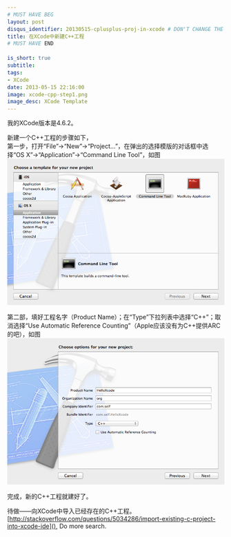 ```yaml
---
# MUST HAVE BEG
layout: post
disqus_identifier: 20130515-cplusplus-proj-in-xcode # DON'T CHANGE THE VALUE ONCE SET
title: 在XCode中新建C++工程
# MUST HAVE END

is_short: true
subtitle:
tags: 
- XCode
date: 2013-05-15 22:16:00
image: xcode-cpp-step1.png	
image_desc: XCode Template
---
```

我的XCode版本是4.6.2。

新建一个C++工程的步骤如下，  
第一步，打开“File”->“New”->“Project…”，在弹出的选择模版的对话框中选择“OS X”->“Application”->“Command Line Tool”，如图   
![xcode c++ step1](../images/blog/xcode-cpp-step1.png "xcode c++ step1")

第二部，填好工程名字（Product Name）；在“Type”下拉列表中选择“C++”；取消选择“Use Automatic Reference Counting”（Apple应该没有为C++提供ARC的吧），如图    
![xcode c++ step2](../images/blog/xcode-cpp-step2.png "xcode c++ step2")

完成，新的C++工程就建好了。

待做——向XCode中导入已经存在的C++工程。  
[http://stackoverflow.com/questions/5034286/import-existing-c-project-into-xcode-ide](), Do more search.

